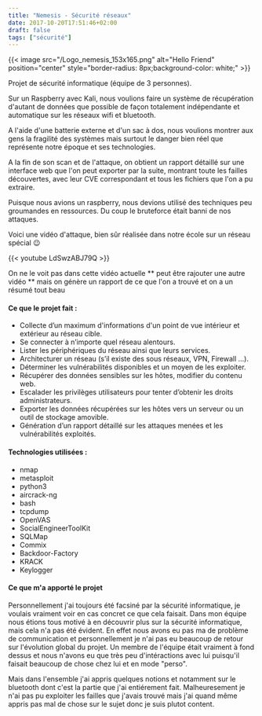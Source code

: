 ```yaml
---
title: "Nemesis - Sécurité réseaux"
date: 2017-10-20T17:51:46+02:00
draft: false
tags: ["sécurité"]
---
```

{{< image src="/Logo_nemesis_153x165.png" alt="Hello Friend" position="center" style="border-radius: 8px;background-color: white;" >}}

Projet de sécurité informatique (équipe de 3 personnes).

Sur un Raspberry avec Kali, nous voulions faire un système de récupération d'autant de données que possible de façon totalement indépendante et automatique sur les réseaux wifi et bluetooth.

A l'aide d'une batterie externe et d'un sac à dos, nous voulions montrer aux gens la fragilité des systèmes mais surtout le danger bien réel que représente notre époque et ses technologies.

A la fin de son scan et de l'attaque, on obtient un rapport détaillé sur une interface web que l'on peut exporter par la suite, montrant toute les failles découvertes, avec leur CVE correspondant et tous les fichiers que l'on a pu extraire.

Puisque nous avions un raspberry, nous devions utilisé des techniques peu groumandes en ressources. Du coup le bruteforce était banni de nos attaques.

Voici une vidéo d'attaque, bien sûr réalisée dans notre école sur un réseau spécial 😉

{{< youtube LdSwzABJ79Q >}}

On ne le voit pas dans cette vidéo actuelle ** peut être rajouter une autre vidéo ** mais on génère un rapport de ce que l'on a trouvé et on a un résumé tout beau

#### Ce que le projet fait :
*	Collecte d’un maximum d'informations d'un point de vue intérieur et extérieur au réseau cible.
*	Se connecter à n’importe quel réseau alentours.
*	Lister les périphériques du réseau ainsi que leurs services.
*	Architecturer un réseau (s’il existe des sous réseaux, VPN, Firewall ...).
*	Déterminer les vulnérabilités disponibles et un moyen de les exploiter.
*	Récupérer des données sensibles sur les hôtes, modifier du contenu web.
*	Escalader les privilèges utilisateurs pour tenter d’obtenir les droits administrateurs.
*	Exporter les données récupérées sur les hôtes vers un serveur ou un outil de stockage amovible.
*	Génération d’un rapport détaillé sur les attaques menées et les vulnérabilités exploités.


#### Technologies utilisées :
* nmap
* metasploit
* python3
* aircrack-ng
* bash
* tcpdump
* OpenVAS
* SocialEngineerToolKit
* SQLMap
* Commix
* Backdoor-Factory
* KRACK
* Keylogger

#### Ce que m'a apporté le projet
Personnellement j'ai toujours été facsiné par la sécurité informatique, je voulais vraiment voir en cas concret ce que cela faisait. Dans mon équipe nous étions tous motivé à en découvrir plus sur la sécurité informatique, mais cela n'a pas été évident. En effet nous avons eu pas ma de problème de communication et personnellement je n'ai pas eu beaucoup de retour sur l'évolution global du projet. Un membre de l'équipe était vraiment à fond dessus et nous n'avons eu que très peu d'intéractions avec lui puisqu'il faisait beaucoup de chose chez lui et en mode "perso".

Mais dans l'ensemble j'ai appris quelques notions et notamment sur le bluetooth dont c'est la partie que j'ai entiérement fait. Malheuresement je n'ai pas pu exploiter les failles que j'avais trouvé mais j'ai quand même appris pas mal de chose sur le sujet donc je suis plutot content.
